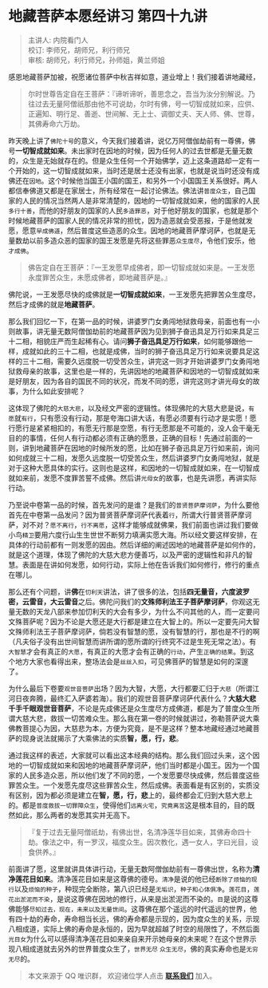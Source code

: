 # 地藏菩萨本愿经讲习 第四十九讲

> 主讲人: 内院看门人 <br />
> 校订: 李师兄，胡师兄，利行师兄 <br />
> 审核: 胡师兄，利行师兄，孙师姐，黄兰师姐 <br />

感恩地藏菩萨加被，祝愿诸位菩萨中秋吉祥如意，道业增上！我们接着讲地藏经，

> 尔时世尊告定自在王菩萨：『谛听谛听，善思念之，吾当为汝分别解说。乃往过去无量阿僧祇那由他不可说劫，尔时有佛，号一切智成就如来，应供、正遍知、明行足、善逝、世间解、无上士、调御丈夫、天人师、佛、世尊，其佛寿命六万劫。

昨天晚上讲了`佛陀十号`的意义，今天我们接着讲，说亿万阿僧伽劫前有一尊佛，佛号**一切智成就如来**。未出家时在因地的时候，因为任何人的过去世都是无量无数的，众生是无始就存在的。但是众生任何一个开始佛学，迈上这条道路却一定有一个开始的，这一切智成就如来，当时还是居士还没有出家，也就是说当时还没有成佛还在`因地`。这个时候他当国王小国的国王，和另外一个小国国王关系很好。两人都信奉佛道又都是在家居士，所有经常在一起讨论佛法。佛法讲`普度众生`，自己国家的人民的情况当然两人是非常清楚的，因地的一切智成就如来，他的国家的人民`多行十善`，而他的好朋友的国家的人民`多造罪恶`，对于他好朋友的国家，也就是那个时候地藏菩萨的国家人民的情况非常的担忧，因为造恶就会受恶报，于是他就发愿，愿意`早成佛道`，然后普度这些造恶的众生。因地的地藏菩萨摩诃萨，也就是无量数劫以前多造众恶的国家的国王发愿是先将这些罪恶`众生度尽`，令他们安乐，他`才成佛`。

> 佛告定自在王菩萨：『一王发愿早成佛者，即一切智成就如来是。一王发愿永度罪苦众生，未愿成佛者，即地藏菩萨是。』

佛陀说，一王发愿尽快的成佛就是**一切智成就如来**，一王发愿先把罪苦众生度尽，然后才成佛的就是**地藏菩萨**。

那么我们回忆一下，在第一品的时候，讲婆罗门女勇闯地狱救母亲，前面也有一小则故事，讲无量无数阿僧伽劫前的地藏菩萨因为见到狮子奋迅具足万行如来具足三十二相，相貌庄严而生起稀有心。请问**狮子奋迅具足万行如来**，如何能够跟他一样，成就如此的三十二相，也就是成佛，当时的狮子奋迅具足万行如来说要具足这样的三十二相，需要久远度脱一切受苦众生，讲完这一则才开始讲婆罗门女勇闯地狱救母亲的故事，这里也是一样的，先讲因地的地藏菩萨和因地的一切智成就如来是好朋友，因为各自的国民不同的状况，而发不同的愿，讲完这则才讲光母女的故事，为什么如此安排呢？

这体现了佛陀的`大慈大悲`，以及经文严密的逻辑性。体现佛陀的大慈大悲是说，`有愿`就`有行`，只有愿没有行动，那是夸海口讲大话，有愿必须要有行动才是实愿！愿行愿行是紧紧相扣的，有愿无行那是空愿，有行无愿那是不可能的，没人会干毫无目的的事情，任何人有行动都必须有正确的愿景，正确的目标！先通过前面的一则，讲到地藏菩萨在因地的时候所发的愿，比如在狮子奋迅具足万行如来前，询问如何成就三十二相，发愿久远度脱一切受苦众生，然后讲婆罗门女勇闯地狱，就是对于这种大愿具体的实行。这则也是这样，和因地的一切智成就如来，在一切智成就如来前，发愿不度罪苦誓不成佛。然后讲`光母女`的故事，也是先讲愿，再讲实际行动。

乃至说中卷第一品的时候，首先发问的是谁？是我们的`普贤菩萨摩诃萨`，为什么要他首先在中卷第一品发问？因为普贤菩萨摩诃萨代表着`行`，所谓大行普贤菩萨摩诃萨，对不对？`愿不离行`，`行不离愿`，这样才能够成就佛果，我们前面也讲过我们要做小鸟`精卫`要用六度行山生生世世不断努力填满实愿大海。所以经文要这样安排，在具体的行动前都有一则发愿的因由。然后详细的阐述因地的地藏菩萨是如何作的，就是这个道理，体现了佛陀的大慈大悲方便善巧，以及严密的逻辑性和非凡的智慧。表面是在讲如何发愿，如何行动，实际上他在告诉我们如何修行，修行的重点在哪儿。

那么还有个问题，讲**佛**在`忉利天`讲法，讲了很多的法，包括**四无量音，六度波罗密，云雷音，大云雷音**之后。佛陀问我们的**文殊师利法王子菩萨摩诃萨**，你观这无量无数的天龙八部来参加忉利天的大会有多少，为什么不问其他的人，而一定要问文殊菩萨呢？因为不论是大愿还是大行都是建立在大智上的。所以一定要先问大智文殊师利法王子菩萨摩诃萨，倘若没有智慧的愿，没有智慧的行，那也是不行的啊（凡夫俗子没有出世间智慧而讲所谓的愿所谓的行终究不过是生死无常之法）。有`大智慧`才会有真正的`大愿`，有真正的大愿才会有正确的`行动`，产生`正确的结果`。到这个地方大家也看得出来，整场法会是`丝丝入扣`，可见佛菩萨的智慧是如何的深邃了。

为什么最后下卷要`观世音菩萨`出场？因为大智，大愿，大行都要汇归于`大悲`（所谓江河日夜奔腾，最终汇入萨婆若海）。我们的观世音菩萨摩诃萨代表什么？**大慈大悲千手千眼观世音菩萨**，不论是先成佛还是众生度尽方成佛道，都是为了普度众生所谓大慈大悲，救拔一切苦难众生。那么我在第一卷的时候就讲过，弥勒菩萨说大乘佛教菩提心为因，大慈悲为本，方便为究竟，是不是这样？整本地藏经通过地藏菩萨的现身说法就揭示了大乘佛法的实质**智，愿，行，悲**。

通过我这样的表述，大家就可以看出这本经典的结构。那么我们回过头来，这个因地的一切智成就如来和因地的地藏菩萨摩诃萨，他们当时都是小国王。因为一个国家的人民多造众恶，所以他们发了不同的愿，一个发愿要尽快成佛，然后普度这些罪苦众生。一个发愿先度尽这些罪苦众生，然后成佛。表面看是有区别的，实质没有区别，因为都必须是建立在**智，愿，行，悲**上的，最终都会汇归到大慈大悲上的。都是`普度救拔一切罪障众生`，使得他们`远离火宅`，`究竟离苦`这是根本目的，目的既然如此，那么两者的发愿其实并无高下。

> 『复于过去无量阿僧祇劫，有佛出世，名清净莲华目如来，其佛寿命四十劫。像法之中，有一罗汉，福度众生。因次教化，遇一女人，字曰光目，设食供养。』

前面讲了愿，这里就讲具体讲行动，无量无数阿僧伽劫前有一尊佛出世，名称为**清净莲花目如来**。清净莲花目如来是这尊佛的德号。`清净`是说的他已经`断除了烦恼的现行`以及`烦恼的种子`，种现完全断除，第八识已经是`无垢识`，`种子和心体俱净`。`莲花目`，`莲花出淤泥而不染`，是说这尊佛在因地的修行，从来是出淤泥而不染的。`目`是说的这尊佛能够`尽知过去，现在，未来以及无量世间`。这尊佛在那个遥远的时代遥远的世界，他有四十劫的寿命，寿命相当长远，佛的寿命都是示现的，因为度众生的关系，示现八相成道，实际上佛的寿命是永恒的，因为早就超越了时空的局限性了，不然后面`光目女`为什么可以感得清净莲花目如来亲自来开示她母亲的未来呢？在这个世界示现八相成道就去另外的世界普度众生了，`世界无尽` `众生无尽`，佛的真实寿命也是`无穷无尽`的。

> 本文来源于 QQ 唯识群， 欢迎诸位学人点击 **[联系我们](https://mp.weixin.qq.com/s/lZCfWjmLjgNR165Tx4_bCQ)** 加入。
